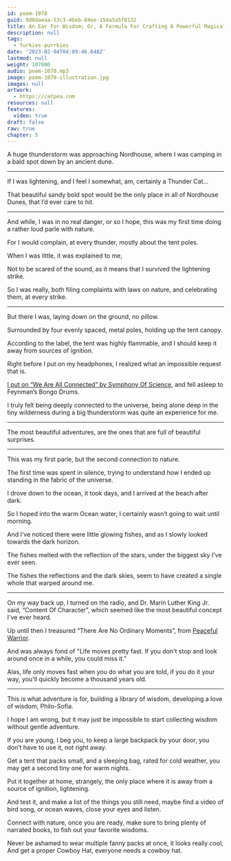 ```yaml
---
id: poem-1070
guid: 9d0daeaa-53c3-4beb-84ee-154a5a5f8132
title: An Ear For Wisdom; Or, A Formula For Crafting A Powerful Magical Item
description: null
tags:
  - furkies-purrkies
date: '2023-02-04T04:09:46.648Z'
lastmod: null
weight: 107000
audio: poem-1070.mp3
image: poem-1070-illustration.jpg
images: null
artwork:
  - https://catpea.com
resources: null
features:
  video: true
draft: false
raw: true
chapter: 5
---
```


A huge thunderstorm was approaching Nordhouse,
where I was camping in a bald spot down by an ancient dune.

---

If I was lightening, and I feel I somewhat, am,
certainly a Thunder Cat…

That beautiful sandy bold spot would be the only place
in all of Nordhouse Dunes, that I’d ever care to hit.

---

And while, I was in no real danger, or so I hope,
this was my first time doing a rather loud parle with nature.

For I would complain,
at every thunder, mostly about the tent poles.

When I was little,
it was explained to me,

Not to be scared of the sound,
as it means that I survived the lightening strike.

So I was really, both filing complaints with laws on nature,
and celebrating them, at every strike.


---

But there I was,
laying down on the ground, no pillow.

Surrounded by four evenly spaced,
metal poles, holding up the tent canopy.

According to the label, the tent was highly flammable,
and I should keep it away from sources of ignition.

Right before I put on my headphones,
I realized what an impossible request that is.

[I put on “We Are All Connected” by Symphony Of Science][1],
and fell asleep to Feynman’s Bongo Drums.

I truly felt being deeply connected to the universe,
being alone deep in the tiny wilderness during a big thunderstorm was quite an experience for me.

---

The most beautiful adventures,
are the ones that are full of beautiful surprises.

---

This was my first parle,
but the second connection to nature.

The first time was spent in silence,
trying to understand how I ended up standing in the fabric of the universe.

I drove down to the ocean, it took days,
and I arrived at the beach after dark.

So I hoped into the warm Ocean water,
I certainly wasn’t going to wait until morning.

And I’ve noticed there were little glowing fishes,
and as I slowly looked towards the dark horizon.

The fishes melted with the reflection of the stars,
under the biggest sky I’ve ever seen.

The fishes the reflections and the dark skies,
seem to have created a single whole that warped around me.

---

On my way back up, I turned on the radio, and Dr. Marin Luther King Jr. said,
“Content Of Character”, which seemed like the most beautiful concept I've ever heard.

Up until then I treasured “There Are No Ordinary Moments”,
from [Peaceful Warrior][2].

And was always fond of "Life moves pretty fast.
If you don't stop and look around once in a while, you could miss it."

Alas, life only moves fast when you do what you are told,
if you do it your way, you'll quickly become a thousand years old.

---

This is what adventure is for,
building a library of wisdom, developing a love of wisdom, Philo-Sofia.

I hope I am wrong,
but it may just be impossible to start collecting wisdom without gentle adventure.

If you are young, I beg you, to keep a large backpack by your door,
you don’t have to use it, not right away.

Get a tent that packs small, and a sleeping bag,
rated for cold weather, you may get a second tiny one for warm nights.

Put it together at home,
strangely, the only place where it is away from a source of ignition, lightening.

And test it, and make a list of the things you still need,
maybe find a video of bird song, or ocean waves, close your eyes and listen.

Connect with nature, once you are ready,
make sure to bring plenty of narrated books, to fish out your favorite wisdoms.

Never be ashamed to wear multiple fanny packs at once, it looks really cool,
And get a proper Cowboy Hat, everyone needs a cowboy hat.

[1]: https://www.youtube.com/watch?v=XGK84Poeynk
[2]: https://www.youtube.com/watch?v=tO5SK-sVNu4
